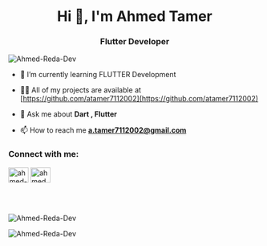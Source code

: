 <h1 align="center">Hi 👋, I'm Ahmed Tamer</h1>
<h3 align="center">Flutter Developer</h3>

<p align="left"> <img src="https://komarev.com/ghpvc/?username=ahmed-reda0&label=Profile%20views&color=0e75b6&style=flat" alt="Ahmed-Reda-Dev" /> </p>

- 🌱 I’m currently learning FLUTTER Development

- 👨‍💻 All of my projects are available at [https://github.com/atamer7112002](https://github.com/atamer7112002)

- 💬 Ask me about **Dart , Flutter**

- 📫 How to reach me **a.tamer7112002@gmail.com**

<h3 align="left">Connect with me:</h3>
<p align="left">
<a href="https://linkedin.com/in/ahmed-reda-dev/" target="blank"><img align="center" src="https://raw.githubusercontent.com/rahuldkjain/github-profile-readme-generator/master/src/images/icons/Social/linked-in-alt.svg" alt="ahmed-reda-a1a07a24b/" height="30" width="40" /></a>
<a href="https://fb.com/dev.ahmed.reda" target="blank"><img align="center" src="https://raw.githubusercontent.com/rahuldkjain/github-profile-readme-generator/master/src/images/icons/Social/facebook.svg" alt="ahmedxreda0" height="30" width="40" /></a>
</p>

</p><br><br>


<p><img align="center" src="https://github-readme-stats.vercel.app/api/top-langs?username=Ahmed-Reda-Dev&show_icons=true&locale=en&layout=compact" alt="Ahmed-Reda-Dev" /></p>

<p><img align="center" src="https://github-readme-streak-stats.herokuapp.com/?user=Ahmed-Reda-Dev&" alt="Ahmed-Reda-Dev" /></p>
